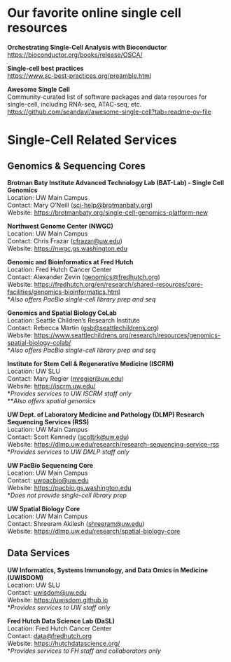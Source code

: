 # Our favorite online single cell resources 

**Orchestrating Single-Cell Analysis with Bioconductor**  
https://bioconductor.org/books/release/OSCA/

**Single-cell best practices**  
https://www.sc-best-practices.org/preamble.html

**Awesome Single Cell**  
Community-curated list of software packages and data resources for single-cell, 
including RNA-seq, ATAC-seq, etc.  
https://github.com/seandavi/awesome-single-cell?tab=readme-ov-file

# Single-Cell Related Services 

## Genomics & Sequencing Cores 

**Brotman Baty Institute Advanced Technology Lab (BAT-Lab) - Single Cell Genomics**   
Location: UW Main Campus   
Contact: Mary O’Neill (sci-help@brotmanbaty.org)  
Website: https://brotmanbaty.org/single-cell-genomics-platform-new

**Northwest Genome Center (NWGC)**   
Location: UW Main Campus   
Contact: Chris Frazar (cfrazar@uw.edu)   
Website: https://nwgc.gs.washington.edu

**Genomic and Bioinformatics at Fred Hutch**   
Location: Fred Hutch Cancer Center   
Contact: Alexander Zevin (genomics@fredhutch.org)  
Website: https://fredhutch.org/en/research/shared-resources/core-facilities/genomics-bioinformatics.html   
**Also offers PacBio single-cell library prep and seq*

**Genomics and Spatial Biology CoLab**   
Location: Seattle Children’s Research Institute   
Contact: Rebecca Martin (gsb@seattlechildrens.org)  
Website: https://www.seattlechildrens.org/research/resources/genomics-spatial-biology-colab/  
**Also offers PacBio single-cell library prep and seq*  

**Institute for Stem Cell & Regenerative Medicine (ISCRM)**   
Location: UW SLU   
Contact: Mary Regier (mregier@uw.edu)   
Website: https://iscrm.uw.edu/   
**Provides services to UW ISCRM staff only*  
***Also offers spatial genomics*

**UW Dept. of Laboratory Medicine and Pathology (DLMP) Research Sequencing Services (RSS)**  
Location: UW Main Campus   
Contact: Scott Kennedy (scottrk@uw.edu)  
Website: https://dlmp.uw.edu/research/research-sequencing-service-rss   
**Provides services to UW DMLP staff only*

**UW PacBio Sequencing Core**  
Location: UW Main Campus  
Contact: uwpacbio@uw.edu     
Website: https://pacbio.gs.washington.edu  
**Does not provide single-cell library prep*

**UW Spatial Biology Core**   
Location: UW Main Campus  
Contact: Shreeram Akilesh (shreeram@uw.edu)  
Website: https://dlmp.uw.edu/research/spatial-biology-core


## Data Services 

**UW Informatics, Systems Immunology, and Data Omics in Medicine (UWISDOM)**  
Location: UW SLU  
Contact: uwisdom@uw.edu  
Website: https://uwisdom.github.io   
**Provides services to UW staff only*

**Fred Hutch Data Science Lab (DaSL)**  
Location: Fred Hutch Cancer Center  
Contact: data@fredhutch.org   
Website: https://hutchdatascience.org/   
**Provides services to FH staff and collaborators only* 
